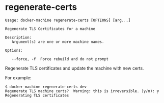 <!--[metadata]>
+++
title = "regenerate-certs"
description = "Regenerate and update TLS certificates"
keywords = ["machine, regenerate-certs, subcommand"]
[menu.main]
parent="smn_machine_subcmds"
+++
<![end-metadata]-->

# regenerate-certs

    Usage: docker-machine regenerate-certs [OPTIONS] [arg...]

    Regenerate TLS Certificates for a machine

    Description:
       Argument(s) are one or more machine names.

    Options:

       --force, -f  Force rebuild and do not prompt

Regenerate TLS certificates and update the machine with new certs.

For example: 

    $ docker-machine regenerate-certs dev
    Regenerate TLS machine certs?  Warning: this is irreversible. (y/n): y
    Regenerating TLS certificates
